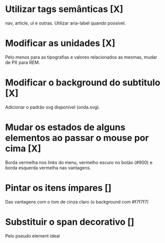 # Utilizar tags semânticas [X]
nav, article, ul e outras. Utilizar aria-label quando possível.

# Modificar as unidades [X]
Pelo menos para as tipografias e valores relacionados as mesmas, mudar de PX para REM.

# Modificar o background do subtitulo [X]
Adicionar o padrão svg disponível (onda.svg).

# Mudar os estados de alguns elementos ao passar o mouse por cima [X]
Borda vermelha nos links do menu, vermelho escuro no botão (#900) e borda esquerda vermelha nas vantagens.

# Pintar os itens ímpares []
Das vantagens com o tom de cinza claro (o background com #f7f7f7)

# Substituir o span decorativo []
Pelo pseudo element ideal